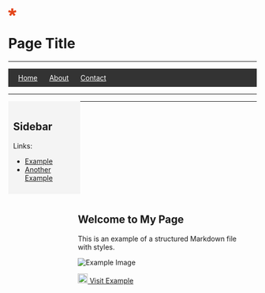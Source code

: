 <!-- Banner with Page Name -->
![Banner](data:image/gif;base64,R0lGODlhEAAQAMQAAORHHOVSKudfOulrSOp3WOyDZu6QdvCchPGolfO0o/XBs/fNwfjZ0frl3/zy7////wAAAAAAAAAAAAAAAAAAAAAAAAAAAAAAAAAAAAAAAAAAAAAAAAAAAAAAAAAAAAAAACH5BAkAABAALAAAAAAQABAAAAVVICSOZGlCQAosJ6mu7fiyZeKqNKToQGDsM8hBADgUXoGAiqhSvp5QAnQKGIgUhwFUYLCVDFCrKUE1lBavAViFIDlTImbKC5Gm2hB0SlBCBMQiB0UjIQA7) 
# Page Title

---

<!-- Navigation Bar -->
<div style="background-color:#333; padding:10px;">
  <a href="#home" style="color:white; margin:10px;">Home</a>
  <a href="#about" style="color:white; margin:10px;">About</a>
  <a href="#contact" style="color:white; margin:10px;">Contact</a>
</div>

---

<!-- Sidebar -->
<div style="float:left; width:25%; padding:10px; background:#f4f4f4;">
  <h2>Sidebar</h2>
  <p>Links:</p>
  <ul>
    <li><a href="https://example.com">Example</a></li>
    <li><a href="https://anotherexample.com">Another Example</a></li>
  </ul>
</div>

<!-- Main Content -->
<div style="float:right; width:70%; padding:10px;">
  <h2>Welcome to My Page</h2>
  <p>This is an example of a structured Markdown file with styles.</p>
  
  <!-- Example of Base64 Image -->
  ![Example Image](data:image/png;base64,YOUR_IMAGE_BASE64_STRING)

  <!-- Example Link with Base64 Icon -->
  <a href="https://example.com">
    <img src="data:image/png;base64,YOUR_ICON_BASE64_STRING" alt="Example Icon" style="width:20px;">
    Visit Example
  </a>
</div>

---

